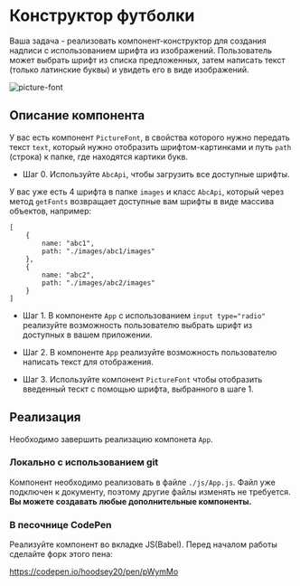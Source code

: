 Конструктор футболки
===

Ваша задача - реализовать компонент-конструктор для создания надписи с использованием шрифта из изображений. Пользователь может выбрать шрифт из списка предложенных, затем написать текст (только латинские буквы) и увидеть его в виде изображений.

![picture-font](http://i.imgur.com/VAMgmrF.gif)

## Описание компонента

У вас есть компонент `PictureFont`, в свойства которого нужно передать текст `text`, который нужно отобразить шрифтом-картинками и путь `path` (строка) к папке, где находятся картики букв.

- Шаг 0. Используйте `AbcApi`, чтобы загрузить все доступные шрифты.

У вас уже есть 4 шрифта в папке `images` и класс `AbcApi`, который через метод `getFonts` возвращает доступные вам шрифты в виде массива объектов, например:

```
[
    {
        name: "abc1",
        path: "./images/abc1/images"
    },
    {
        name: "abc2",
        path: "./images/abc2/images"
    }
]
```


- Шаг 1. В компоненте `App` с использованием `input type="radio"` реализуйте возможность пользователю выбрать шрифт из доступных в вашем приложении.

- Шаг 2. В компоненте `App` реализуйте возможность пользователю написать текст для отображения.

- Шаг 3. Используйте компонент `PictureFont` чтобы отобразить введенный тескт с помощью шрифта, выбранного в шаге 1.

## Реализация

Необходимо завершить реализацию компонета `App`.

### Локально с использованием git

Компонент необходимо реализовать в файле `./js/App.js`. Файл уже подключен к документу, поэтому другие файлы изменять не требуется.
**Вы можете создавать любые дополнительные компоненты.**

### В песочнице CodePen

Реализуйте компонент во вкладке JS(Babel). Перед началом работы сделайте форк этого пена:

https://codepen.io/hoodsey20/pen/pWymMo
